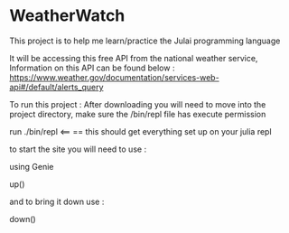 # WeatherWatch

This project is to help me learn/practice the Julai programming language

It will be accessing this free API from the national weather service,
Information on this API can be found below : 
https://www.weather.gov/documentation/services-web-api#/default/alerts_query

To run this project : 
After downloading you will need to move into the project directory,
make sure the /bin/repl file has execute permission

run ./bin/repl <== == this should get everything set up on your julia repl

to start the site you will need to use : 

using Genie

up()

and to bring it down use :

down()
